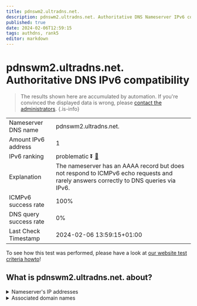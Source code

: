 ```yaml
---
title: pdnswm2.ultradns.net.
description: pdnswm2.ultradns.net. Authoritative DNS Nameserver IPv6 compatibility
published: true
date: 2024-02-06T12:59:15
tags: authdns, rank5
editor: markdown
---
```


# pdnswm2.ultradns.net. Authoritative DNS IPv6 compatibility

> The results shown here are accumulated by automation. If you're convinced the displayed data is wrong, please [contact the administrators](/howto/chat). 
{.is-info}




|   |   |
| - | - |
| Nameserver DNS name | pdnswm2.ultradns.net.
| Amount IPv6 address | 1
| IPv6 ranking | problematic :arrow_double_down: [🔗](/howto/ranking) |
| Explanation | The nameserver has an AAAA record but does not respond to ICMPv6 echo requests and rarely answers correctly to DNS queries via IPv6. |
| ICMPv6 success rate | 100%|
| DNS query success rate | 0% |
| Last Check Timestamp | 2024-02-06 13:59:15+01:00 |

To see how this test was performed, please have a look at [our website test criteria howto](/howto/testcriteria/authdns)!


## What is pdnswm2.ultradns.net. about?




<details>
<summary>Nameserver's IP addresses</summary>

2610:a1:1014::4

</details>



<details>
<summary>Associated domain names</summary>

www.walmart.com

</details>
